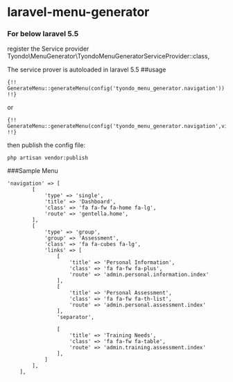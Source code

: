 # laravel-menu-generator

### For below laravel 5.5
register the Service provider
Tyondo\MenuGenerator\TyondoMenuGeneratorServiceProvider::class,

The service prover is autoloaded in laravel 5.5
##usage
````
{!! GenerateMenu::generateMenu(config('tyondo_menu_generator.navigation')) !!}
````
or
````
{!! GenerateMenu::generateMenu(config('tyondo_menu_generator.navigation',view.template)) !!}
````
then publish the config file:

````
php artisan vendor:publish
````

###Sample Menu
````
'navigation' => [
        [
            'type' => 'single',
            'title' => 'Dashboard',
            'class' => 'fa fa-fw fa-home fa-lg',
            'route' => 'gentella.home',
        ],
        [
            'type' => 'group',
            'group' => 'Assessment',
            'class' => 'fa fa-cubes fa-lg',
            'links' => [
                [
                    'title' => 'Personal Information',
                    'class' => 'fa fa-fw fa-plus',
                    'route' => 'admin.personal.information.index'
                ],
                [
                    'title' => 'Personal Assessment',
                    'class' => 'fa fa-fw fa-th-list',
                    'route' => 'admin.personal.assessment.index'
                ],
                'separator',

                [
                    'title' => 'Training Needs',
                    'class' => 'fa fa-fw fa-table',
                    'route' => 'admin.training.assessment.index'
                ],
            ]
        ],
    ],
````

